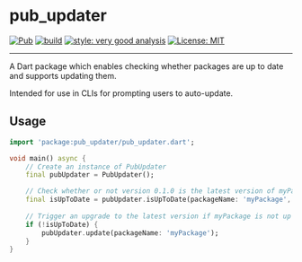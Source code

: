 # pub_updater

[![Pub](https://img.shields.io/pub/v/pub_updater.svg)](https://pub.dev/packages/pub_updater)
[![build](https://github.com/VeryGoodOpenSource/pub_update/actions/workflows/pub_update.yaml/badge.svg?branch=main)](https://github.com/VeryGoodOpenSource/pub_update/actions/workflows)
[![style: very good analysis][very_good_analysis_badge]][very_good_analysis_link]
[![License: MIT][license_badge]][license_link]

---

A Dart package which enables checking whether packages are up to date and supports updating them.

Intended for use in CLIs for prompting users to auto-update.

## Usage

```dart
import 'package:pub_updater/pub_updater.dart';

void main() async {
    // Create an instance of PubUpdater
    final pubUpdater = PubUpdater();

    // Check whether or not version 0.1.0 is the latest version of myPackage
    final isUpToDate = pubUpdater.isUpToDate(packageName: 'myPackage', currentVersion: '0.1.0'); 
    
    // Trigger an upgrade to the latest version if myPackage is not up to date
    if (!isUpToDate) {
        pubUpdater.update(packageName: 'myPackage');
    }
}
```

[license_badge]: https://img.shields.io/badge/license-MIT-blue.svg
[license_link]: https://opensource.org/licenses/MIT
[very_good_analysis_badge]: https://img.shields.io/badge/style-very_good_analysis-B22C89.svg
[very_good_analysis_link]: https://pub.dev/packages/very_good_analysis
